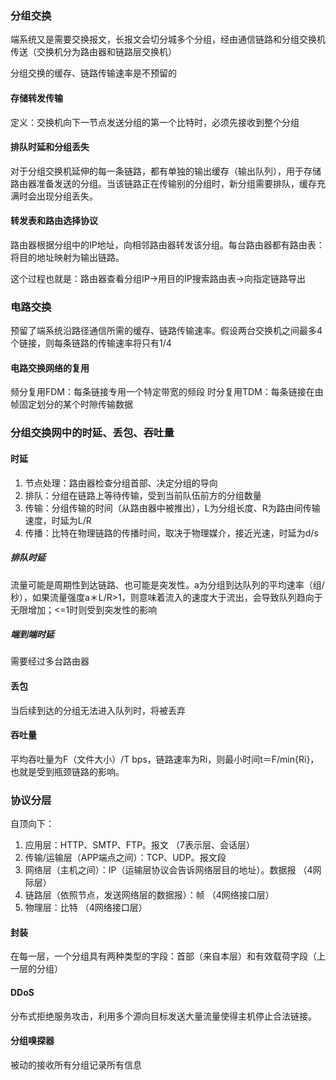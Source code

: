 ### 分组交换
端系统又是需要交换报文，长报文会切分城多个分组，经由通信链路和分组交换机传送（交换机分为路由器和链路层交换机）

分组交换的缓存、链路传输速率是不预留的
#### 存储转发传输
定义：交换机向下一节点发送分组的第一个比特时，必须先接收到整个分组

#### 排队时延和分组丢失
对于分组交换机延伸的每一条链路，都有单独的输出缓存（输出队列），用于存储路由器准备发送的分组。当该链路正在传输别的分组时，新分组需要排队，缓存充满时会出现分组丢失。

#### 转发表和路由选择协议
路由器根据分组中的IP地址，向相邻路由器转发该分组。每台路由器都有路由表：将目的地址映射为输出链路。

这个过程也就是：路由器查看分组IP->用目的IP搜索路由表->向指定链路导出


### 电路交换
预留了端系统沿路径通信所需的缓存、链路传输速率。假设两台交换机之间最多4个链接，则每条链路的传输速率将只有1/4

#### 电路交换网络的复用
频分复用FDM：每条链接专用一个特定带宽的频段
时分复用TDM：每条链接在由帧固定划分的某个时隙传输数据


### 分组交换网中的时延、丢包、吞吐量

#### 时延

1. 节点处理：路由器检查分组首部、决定分组的导向
2. 排队：分组在链路上等待传输，受到当前队伍前方的分组数量
3. 传输：分组传输的时间（从路由器中被推出），L为分组长度、R为路由间传输速度，时延为L/R
4. 传播：比特在物理链路的传播时间，取决于物理媒介，接近光速，时延为d/s

##### 排队时延
流量可能是周期性到达链路、也可能是突发性。a为分组到达队列的平均速率（组/秒），如果流量强度a＊L/R>1，则意味着流入的速度大于流出，会导致队列趋向于无限增加；<=1时则受到突发性的影响

##### 端到端时延
需要经过多台路由器

#### 丢包
当后续到达的分组无法进入队列时，将被丢弃

#### 吞吐量
平均吞吐量为F（文件大小）/T bps，链路速率为Ri，则最小时间t＝F/min{Ri}，也就是受到瓶颈链路的影响。

### 协议分层

自顶向下：
1. 应用层：HTTP、SMTP、FTP。报文 （7表示层、会话层）
2. 传输/运输层（APP端点之间）：TCP、UDP。报文段
3. 网络层（主机之间）：IP（运输层协议会告诉网络层目的地址）。数据报  （4网际层）
4. 链路层（依照节点，发送网络层的数据报）：帧 （4网络接口层）
5. 物理层：比特  （4网络接口层）

#### 封装

在每一层，一个分组具有两种类型的字段：首部（来自本层）和有效载荷字段（上一层的分组）

#### DDoS
分布式拒绝服务攻击，利用多个源向目标发送大量流量使得主机停止合法链接。

#### 分组嗅探器
被动的接收所有分组记录所有信息


